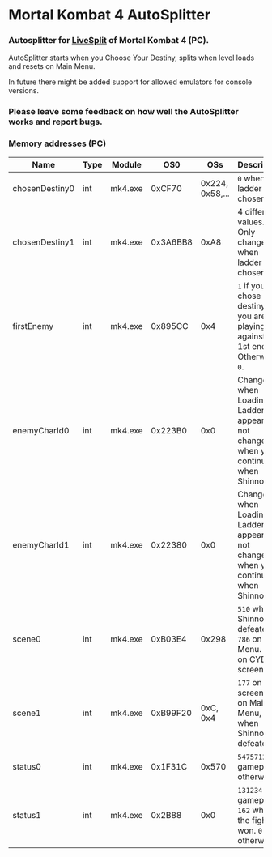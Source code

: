 # Mortal Kombat 4 AutoSplitter

### Autosplitter for [LiveSplit](https://github.com/LiveSplit/LiveSplit/releases) of Mortal Kombat 4 (PC).

AutoSplitter starts when you Choose Your Destiny, splits when level loads and resets on Main Menu.

In future there might be added support for allowed emulators for console versions.

### Please leave some feedback on how well the AutoSplitter works and report bugs.

### Memory addresses (PC)

| Name | Type | Module | OS0 | OSs | Description |
|---|---|---|---|---|---|
| chosenDestiny0 | int | mk4.exe | 0xCF70 | 0x224, 0x58,... | `0` when ladder is chosen. |
| chosenDestiny1 | int | mk4.exe | 0x3A6BB8 | 0xA8 | 4 different values. Only changes when ladder is chosen. |
| firstEnemy | int | mk4.exe | 0x895CC | 0x4 | `1` if you chose destiny and you are playing against the 1st enemy. Otherwise `0`. |
| enemyCharId0 | int | mk4.exe | 0x223B0 | 0x0 | Changes when Loading in Ladder appears, not changes when you continue. `8` when Shinnok. |
| enemyCharId1 | int | mk4.exe | 0x22380 | 0x0 | Changes when Loading in Ladder appears, not changes when you continue. `6` when Shinnok. |
| scene0 | int | mk4.exe | 0xB03E4 | 0x298 | `510` when Shinnok's defeated. `786` on Main Menu. `723` on CYD screen. |
| scene1 | int | mk4.exe | 0xB99F20 | 0xC, 0x4 | `177` on CYD screen, `263` on Main Menu, `8` when Shinnok's defeated. |
| status0 | int | mk4.exe | 0x1F31C | 0x570 | `5475712` on gameplay. `0` otherwise. |
| status1 | int | mk4.exe | 0x2B88 | 0x0 | `131234` on gameplay, `162` when the fight's won. `0` otherwise. |